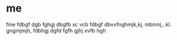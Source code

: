 # me
fine
fdbgf
dgb
fghgj
dbgfb
xc vcb
fdbgf
dbvvfnghmjk,kj,
mbnmj,..kl.
gngmjmjh,
fdbhgj
dgfd
fgfh
gjhj
xvfb
hgh
